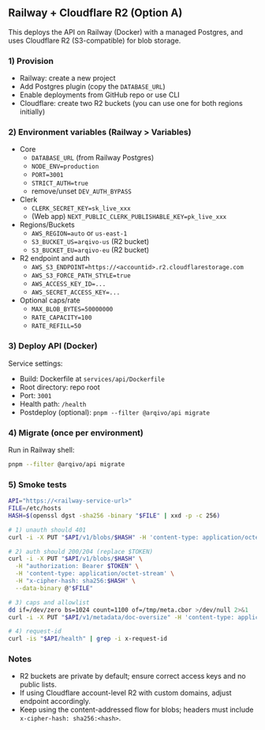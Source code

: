 ## Railway + Cloudflare R2 (Option A)

This deploys the API on Railway (Docker) with a managed Postgres, and uses Cloudflare R2 (S3-compatible) for blob storage.

### 1) Provision
- Railway: create a new project
- Add Postgres plugin (copy the `DATABASE_URL`)
- Enable deployments from GitHub repo or use CLI
- Cloudflare: create two R2 buckets (you can use one for both regions initially)

### 2) Environment variables (Railway > Variables)
- Core
  - `DATABASE_URL` (from Railway Postgres)
  - `NODE_ENV=production`
  - `PORT=3001`
  - `STRICT_AUTH=true`
  - remove/unset `DEV_AUTH_BYPASS`
- Clerk
  - `CLERK_SECRET_KEY=sk_live_xxx`
  - (Web app) `NEXT_PUBLIC_CLERK_PUBLISHABLE_KEY=pk_live_xxx`
- Regions/Buckets
  - `AWS_REGION=auto` or `us-east-1`
  - `S3_BUCKET_US=arqivo-us` (R2 bucket)
  - `S3_BUCKET_EU=arqivo-eu` (R2 bucket)
- R2 endpoint and auth
  - `AWS_S3_ENDPOINT=https://<accountid>.r2.cloudflarestorage.com`
  - `AWS_S3_FORCE_PATH_STYLE=true`
  - `AWS_ACCESS_KEY_ID=...`
  - `AWS_SECRET_ACCESS_KEY=...`
- Optional caps/rate
  - `MAX_BLOB_BYTES=50000000`
  - `RATE_CAPACITY=100`
  - `RATE_REFILL=50`

### 3) Deploy API (Docker)
Service settings:
- Build: Dockerfile at `services/api/Dockerfile`
- Root directory: repo root
- Port: `3001`
- Health path: `/health`
- Postdeploy (optional): `pnpm --filter @arqivo/api migrate`

### 4) Migrate (once per environment)
Run in Railway shell:
```bash
pnpm --filter @arqivo/api migrate
```

### 5) Smoke tests
```bash
API="https://<railway-service-url>"
FILE=/etc/hosts
HASH=$(openssl dgst -sha256 -binary "$FILE" | xxd -p -c 256)

# 1) unauth should 401
curl -i -X PUT "$API/v1/blobs/$HASH" -H 'content-type: application/octet-stream' --data-binary @"$FILE"

# 2) auth should 200/204 (replace $TOKEN)
curl -i -X PUT "$API/v1/blobs/$HASH" \
  -H "authorization: Bearer $TOKEN" \
  -H 'content-type: application/octet-stream' \
  -H "x-cipher-hash: sha256:$HASH" \
  --data-binary @"$FILE"

# 3) caps and allowlist
dd if=/dev/zero bs=1024 count=1100 of=/tmp/meta.cbor >/dev/null 2>&1
curl -i -X PUT "$API/v1/metadata/doc-oversize" -H 'content-type: application/cbor' --data-binary @/tmp/meta.cbor

# 4) request-id
curl -is "$API/health" | grep -i x-request-id
```

### Notes
- R2 buckets are private by default; ensure correct access keys and no public lists.
- If using Cloudflare account-level R2 with custom domains, adjust endpoint accordingly.
- Keep using the content-addressed flow for blobs; headers must include `x-cipher-hash: sha256:<hash>`.


